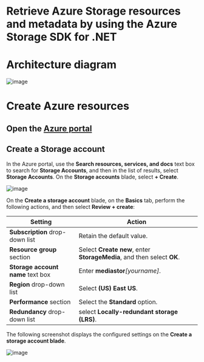 # Retrieve Azure Storage resources and metadata by using the Azure Storage SDK for .NET

# Architecture diagram

![image](https://user-images.githubusercontent.com/34960418/168046380-b79754e0-cfb1-4dad-a962-3b2aec4fd990.png)


# Create Azure resources

## Open the [Azure portal](https://portal.azure.com/)

## Create a Storage account

In the Azure portal, use the **Search resources, services, and docs** text box to search for **Storage Accounts**, and then in the list of results, select **Storage Accounts**. On the **Storage accounts** blade, select **+ Create**.

![image](https://user-images.githubusercontent.com/34960418/168047219-a1a537a0-4381-4a3b-9ea4-b240dd2cc2b8.png)


On the **Create a storage account** blade, on the **Basics** tab, perform the following actions, and then select **Review + create**:

| Setting                           | Action                                                       |
| --------------------------------- | ------------------------------------------------------------ |
| **Subscription** drop-down list   | Retain the default value.                                    |
| **Resource group** section        | Select **Create new**, enter **StorageMedia**, and then select **OK**. |
| **Storage account name** text box | Enter **mediastor**_[yourname]_.                             |
| **Region** drop-down list         | Select **(US) East US**.                                     |
| **Performance** section           | Select the **Standard** option.                              |
| **Redundancy** drop-down list     | select **Locally-redundant storage (LRS)**.                  |

The following screenshot displays the configured settings on the **Create a storage account blade**.

![image](https://user-images.githubusercontent.com/34960418/168047894-45414ae3-6edb-4b0b-9e29-aa205dddb549.png)
